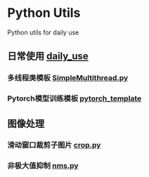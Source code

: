 # Python Utils
Python utils for daily use

## 日常使用 [daily_use](daily_use)
### 多线程类模板 [SimpleMultithread.py](daily_use/SimpleMultithread.py)
### Pytorch模型训练模板 [pytorch_template](daily_use/pytorch_template)


## 图像处理
### 滑动窗口裁剪子图片 [crop.py](cv_utils/crop.py)
### 非极大值抑制 [nms.py](cv_utils/nms.py)